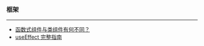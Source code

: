### 框架
---

- [函数式组件与类组件有何不同？](https://overreacted.io/zh-hans/how-are-function-components-different-from-classes/)
- [useEffect 完整指南](https://overreacted.io/zh-hans/a-complete-guide-to-useeffect/)